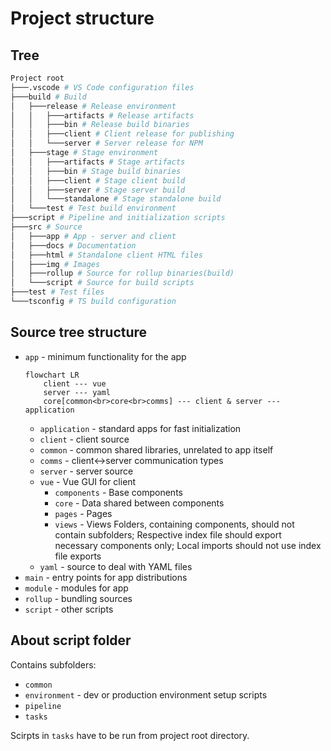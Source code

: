 # Project structure

## Tree

```bash
Project root
├───.vscode # VS Code configuration files
├───build # Build
│   ├───release # Release environment
│   │   ├───artifacts # Release artifacts
│   │   ├───bin # Release build binaries
│   │   ├───client # Client release for publishing
│   │   └───server # Server release for NPM
│   ├───stage # Stage environment 
│   │   ├───artifacts # Stage artifacts
│   │   ├───bin # Stage build binaries
│   │   ├───client # Stage client build
│   │   ├───server # Stage server build
│   │   └───standalone # Stage standalone build
│   └───test # Test build environment
├───script # Pipeline and initialization scripts
├───src # Source
│   ├───app # App - server and client
│   ├───docs # Documentation
│   ├───html # Standalone client HTML files
│   ├───img # Images
│   ├───rollup # Source for rollup binaries(build)
│   └───script # Source for build scripts
├───test # Test files
└───tsconfig # TS build configuration
```

## Source tree structure

- `app` - minimum functionality for the app
	```mermaid
	flowchart LR
		client --- vue
		server --- yaml
		core[common<br>core<br>comms] --- client & server --- application
	```
	- `application` - standard apps for fast initialization
	- `client` - client source
	- `common` - common shared libraries, unrelated to app itself
	- `comms` - client↔️server communication types
	- `server` - server source
	- `vue` - Vue GUI for client
		- `components` - Base components
		- `core` - Data shared between components
		- `pages` - Pages
		- `views` - Views
		Folders, containing components, should not contain subfolders; Respective index file should export necessary components only; Local imports should not use index file exports
	- `yaml` - source to deal with YAML files
- `main` - entry points for app distributions
- `module` - modules for app
- `rollup` - bundling sources
- `script` - other scripts

## About script folder

Contains subfolders:
- `common`
- `environment` - dev or production environment setup scripts
- `pipeline`
- `tasks`

Scirpts in `tasks` have to be run from project root directory.